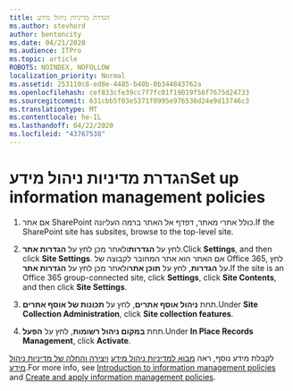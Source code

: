 ```yaml
---
title: הגדרת מדיניות ניהול מידע
ms.author: stevhord
author: bentoncity
ms.date: 04/21/2020
ms.audience: ITPro
ms.topic: article
ROBOTS: NOINDEX, NOFOLLOW
localization_priority: Normal
ms.assetid: 253110c8-ed8e-4485-b40b-0b344843762a
ms.openlocfilehash: cef833cfe39cc7f7fc01f19019f56f7675d24733
ms.sourcegitcommit: 631cbb5f03e5371f0995e976536d24e9d13746c3
ms.translationtype: MT
ms.contentlocale: he-IL
ms.lasthandoff: 04/22/2020
ms.locfileid: "43767538"
---
```

# <a name="set-up-information-management-policies"></a><span data-ttu-id="ccf8f-102">הגדרת מדיניות ניהול מידע</span><span class="sxs-lookup"><span data-stu-id="ccf8f-102">Set up information management policies</span></span>

1. <span data-ttu-id="ccf8f-103">אם אתר SharePoint כולל אתרי מאתר, דפדף אל האתר ברמה העליונה.</span><span class="sxs-lookup"><span data-stu-id="ccf8f-103">If the SharePoint site has subsites, browse to the top-level site.</span></span>
    
2. <span data-ttu-id="ccf8f-104">לחץ על **הגדרות**ולאחר מכן לחץ על **הגדרות אתר**.</span><span class="sxs-lookup"><span data-stu-id="ccf8f-104">Click **Settings**, and then click **Site Settings**.</span></span> <span data-ttu-id="ccf8f-105">אם האתר הוא אתר המחובר לקבוצה של Office 365, לחץ על **הגדרות**, לחץ על **תוכן אתר**ולאחר מכן לחץ על **הגדרות אתר**.</span><span class="sxs-lookup"><span data-stu-id="ccf8f-105">If the site is an Office 365 group-connected site, click **Settings**, click **Site Contents**, and then click **Site Settings**.</span></span>
    
3. <span data-ttu-id="ccf8f-106">תחת **ניהול אוסף אתרים**, לחץ על **תכונות של אוסף אתרים**.</span><span class="sxs-lookup"><span data-stu-id="ccf8f-106">Under **Site Collection Administration**, click **Site collection features**.</span></span>
    
4. <span data-ttu-id="ccf8f-107">תחת **במקום ניהול רשומות**, לחץ על **הפעל**.</span><span class="sxs-lookup"><span data-stu-id="ccf8f-107">Under **In Place Records Management**, click **Activate**.</span></span>
    
<span data-ttu-id="ccf8f-108">לקבלת מידע נוסף, ראה [מבוא למדיניות ניהול מידע](https://go.microsoft.com/fwlink/?linkid=404239) [ויצירה והחלה של מדיניות ניהול מידע](https://go.microsoft.com/fwlink/?linkid=2003916).</span><span class="sxs-lookup"><span data-stu-id="ccf8f-108">For more info, see [Introduction to information management policies](https://go.microsoft.com/fwlink/?linkid=404239) and [Create and apply information management policies](https://go.microsoft.com/fwlink/?linkid=2003916).</span></span>
  

